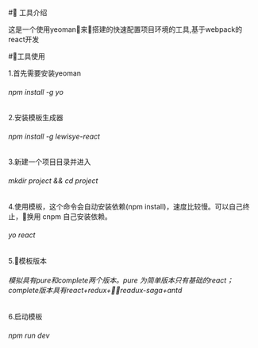 # 工具介绍

这是一个使用yeoman来搭建的快速配置项目环境的工具,基于webpack的react开发

#工具使用

1.首先需要安装yeoman
  ###### npm install -g yo

2.安装模板生成器
  ###### npm install -g lewisye-react

3.新建一个项目目录并进入
  ###### mkdir project && cd project

4.使用模板，这个命令会自动安装依赖(npm install)，速度比较慢。可以自己终止，换用 cnpm 自己安装依赖。
  ###### yo react

5.模板版本

   ###### 模拟具有pure和complete两个版本。pure 为简单版本只有基础的react；complete版本具有react+redux+readux-saga+antd

6.启动模板
  ######  npm run dev
  